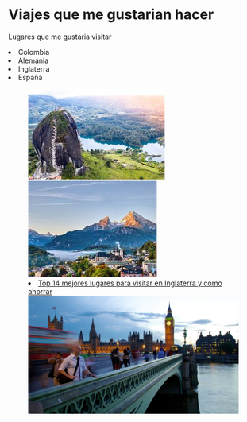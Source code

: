 <!DOCTYPE html>
<html>

<head>
  <meta charset="utf-8">
  <meta name="viewport" content="width=device-width">
  <title>Viajes o Lugares </title>
  <link href="style.css" rel="stylesheet" type="text/css" />
</head>

<body>
<main>
 <h1>Viajes que me gustarian hacer</h1>
  <p>Lugares que me gustaria visitar</P>
  <lo>
  <li>Colombia</li>
  <li>Alemania</li>
  <li>Inglaterra</li>
  <li>España</li>
    <figure>
      <img src="imagenes/colombia.jpeg" alt="imagen de colombia">
      <img src="imagenes/alemania.jpeg"alt="imagen de alemania">
      <li><a href="https://www.worldpackers.com/es/articles/lugares-para-visitar-en-inglaterra">Top 14 mejores lugares para visitar en Inglaterra y cómo ahorrar</a></li>
      <a href="https://a.travel-assets.com/findyours-php/viewfinder/images/res70/20000/20655-Big-Ben.jpg"><img src="imagenes/hiper.webp"></a>
        </script>
</body>
